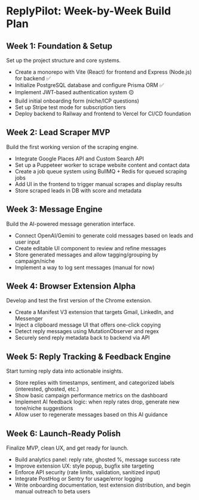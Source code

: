 # ReplyPilot: Week-by-Week Build Plan

## Week 1: Foundation & Setup
Set up the project structure and core systems.
- Create a monorepo with Vite (React) for frontend and Express (Node.js) for backend ✅
- Initialize PostgreSQL database and configure Prisma ORM ✅
- Implement JWT-based authentication system 🟡
- Build initial onboarding form (niche/ICP questions) 
- Set up Stripe test mode for subscription tiers 
- Deploy backend to Railway and frontend to Vercel for CI/CD foundation

## Week 2: Lead Scraper MVP
Build the first working version of the scraping engine.
- Integrate Google Places API and Custom Search API
- Set up a Puppeteer worker to scrape website content and contact data
- Create a job queue system using BullMQ + Redis for queued scraping jobs
- Add UI in the frontend to trigger manual scrapes and display results
- Store scraped leads in DB with score and metadata

## Week 3: Message Engine
Build the AI-powered message generation interface.
- Connect OpenAI/Gemini to generate cold messages based on leads and user input
- Create editable UI component to review and refine messages
- Store generated messages and allow tagging/grouping by campaign/niche
- Implement a way to log sent messages (manual for now)

## Week 4: Browser Extension Alpha
Develop and test the first version of the Chrome extension.
- Create a Manifest V3 extension that targets Gmail, LinkedIn, and Messenger
- Inject a clipboard message UI that offers one-click copying
- Detect reply messages using MutationObserver and regex
- Securely send reply metadata back to backend via API

## Week 5: Reply Tracking & Feedback Engine
Start turning reply data into actionable insights.
- Store replies with timestamps, sentiment, and categorized labels (interested, ghosted, etc.)
- Show basic campaign performance metrics on the dashboard
- Implement AI feedback logic: when reply rates drop, generate new tone/niche suggestions
- Allow user to regenerate messages based on this AI guidance

## Week 6: Launch-Ready Polish
Finalize MVP, clean UX, and get ready for launch.
- Build analytics panel: reply rate, ghosted %, message success rate
- Improve extension UX: style popup, bugfix site targeting
- Enforce API security (rate limits, validation, sanitized input)
- Integrate PostHog or Sentry for usage/error logging
- Write onboarding documentation, test extension distribution, and begin manual outreach to beta users


